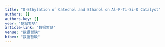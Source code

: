 ```yaml
---
title: "O-Ethylation of Catechol and Ethanol on Al-P-Ti-Si-O Catalyst"
authors: []
authors-key: []
year: "数据暂缺"
article-link: "数据暂缺"
venue: "数据暂缺"
bibex: "数据暂缺"
---
```

